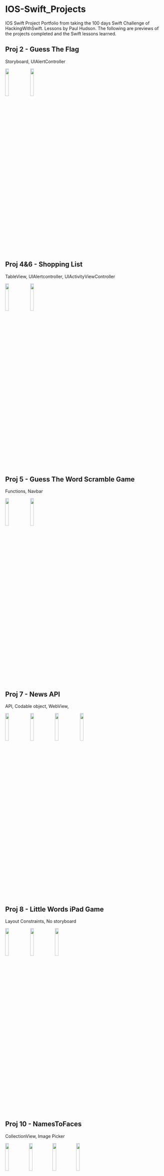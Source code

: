# IOS-Swift_Projects
IOS Swift Project Portfolio from taking the 100 days Swift Challenge of HackingWithSwift. Lessons by Paul Hudson. The following are previews of the projects completed and the Swift lessons learned.

## Proj 2 - Guess The Flag
Storyboard, UIAlertController

<img src="https://user-images.githubusercontent.com/82966744/222120819-46a4ae73-f2ee-41e0-90d1-838a36757ad3.png" width="15%"> <img src="https://user-images.githubusercontent.com/82966744/222120834-eab52120-1669-47e3-bed9-18335c78875c.png" width="15%">

## Proj 4&6 - Shopping List
TableView, UIAlertcontroller, UIActivityViewController

<img src="https://user-images.githubusercontent.com/82966744/222118040-74ccf42c-cc8e-43e8-bee2-25fba3d36ba9.png" width="15%"> <img src="https://user-images.githubusercontent.com/82966744/222118069-ee06d0c6-65e0-4c0b-8ba5-6e29be914d0c.png" width="15%">

## Proj 5 - Guess The Word Scramble Game
Functions, Navbar

<img src="https://user-images.githubusercontent.com/82966744/222121918-cc1f229a-5088-4c5a-8118-eb59dd1aace3.png" width="15%"> <img src="https://user-images.githubusercontent.com/82966744/222121924-0d8d8923-b5bd-45bb-b5a9-f1e4ccdc7c73.png" width="15%">

## Proj 7 - News API
API, Codable object, WebView, 

<img src="https://user-images.githubusercontent.com/82966744/222123292-f5d98c3a-a161-43a2-b240-bfc65158bc5f.png" width="15%"> <img src="https://user-images.githubusercontent.com/82966744/222123340-abd6be49-157f-4133-bf75-3909ff69cdb6.png" width="15%"> <img src="https://user-images.githubusercontent.com/82966744/222123346-505aa2af-dd4d-465a-bc7c-c7ba987d2aaa.png" width="15%"> <img src="https://user-images.githubusercontent.com/82966744/222123354-77154eb5-4577-499c-b1bf-fafd8802f07f.png" width="15%">

## Proj 8 - Little Words iPad Game
Layout Constraints, No storyboard

<img src="https://user-images.githubusercontent.com/82966744/222124174-0e90c387-4616-4f7d-a802-9e863782a9b9.png" width="15%"> <img src="https://user-images.githubusercontent.com/82966744/222124193-ef667cb8-914b-4d7b-b529-645e411fdb80.png" width="15%"> <img src="https://user-images.githubusercontent.com/82966744/222124194-d9b5acbe-18aa-41da-a98e-4a65e1205744.png" width="15%">

## Proj 10 - NamesToFaces 
CollectionView, Image Picker

<img src="https://user-images.githubusercontent.com/82966744/222116541-a451e5fc-0569-49c2-ad16-f53e410edb54.png" width="15%"><img src="https://user-images.githubusercontent.com/82966744/222116560-8fe9413a-e049-405c-a580-bd3bd2de2e71.png" width="15%"><img src="https://user-images.githubusercontent.com/82966744/222116582-29e2a535-f405-446c-b240-9982cf4fde3c.png" width="15%"><img src="https://user-images.githubusercontent.com/82966744/222116598-feba2101-a734-402c-aa71-27fbaace8144.png" width="15%">

## Proj 11 - Spritekit Pinball Game
<img src="https://user-images.githubusercontent.com/82966744/222115464-47c26566-0d93-46d2-84f2-52dab31f0562.png" width="25%"> <img src="https://user-images.githubusercontent.com/82966744/222115500-5dccdf31-7a22-4c63-a40d-2c9536687830.png" width="25%">


## Proj 13 - Insta Filter
CoreImage, UIImagePickerController

<img src="https://user-images.githubusercontent.com/82966744/222126440-abfac644-0320-45a8-a2c2-41f0a99d4516.png" width="15%"> <img src="https://user-images.githubusercontent.com/82966744/222126471-7d626dc0-a31b-4ee4-80c7-8fbbb7b4956b.png" width="15%"> <img src="https://user-images.githubusercontent.com/82966744/222126487-f594ce25-d627-42f6-b526-ae9eef1b15db.png" width="15%"> <img src="https://user-images.githubusercontent.com/82966744/222126498-29a2ce6c-24d1-4495-a5a4-2ee43918280c.png" width="15%"> <img src="https://user-images.githubusercontent.com/82966744/222126515-e52d4214-05fb-49f2-900f-77374957bcc7.png" width="15%">

## Proj 14 - Whack A Penguin iPad Spritekit Game
Spritekit

<img src="https://user-images.githubusercontent.com/82966744/222126937-e6a10e3d-6f8c-479c-a343-517e669b0cf5.png" width="15%"> <img src="https://user-images.githubusercontent.com/82966744/222126966-4e0e6a82-58df-4f9f-ae48-d7ce7f44b020.png" width="15%">

## Proj 15 - Practicing UIView Animation
Animation

<img src="https://user-images.githubusercontent.com/82966744/222127525-7239a018-c35b-495e-b696-123ed704e0e7.png" width="15%">

## Proj 16 - UIMapKit

<img src="https://user-images.githubusercontent.com/82966744/222128183-4071c172-daa9-4e30-883c-e8d6ed56d3c8.png" width="15%"> <img src="https://user-images.githubusercontent.com/82966744/222128263-9e2a0452-f381-4194-afad-2cb656ac8326.png" width="15%"> <img src="https://user-images.githubusercontent.com/82966744/222128301-5adc290f-58db-4129-879f-86ff46860304.png" width="15%"> <img src="https://user-images.githubusercontent.com/82966744/222128549-234a7f6c-ab85-42a5-813a-a71343273db7.png" width="15%"> <img src="https://user-images.githubusercontent.com/82966744/222128564-6ff7388f-a830-4723-9842-9e57e0d224e2.png" width="15%">

## Proj 17 - Space Spritekit Game
Spritekit

<img src="https://user-images.githubusercontent.com/82966744/222128736-0c31c3a6-6e78-4129-84eb-7a6ebef34bc4.png" width="25%"> <img src="https://user-images.githubusercontent.com/82966744/222128753-102727ba-e823-4f50-83ee-e7d12f2d035f.png" width="25%">


